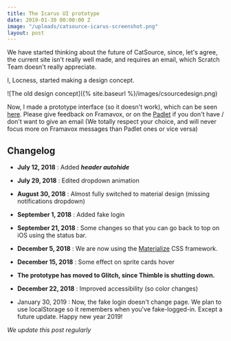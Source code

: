 ```yaml
---
title: The Icarus UI prototype
date: 2019-01-30 00:00:00 Z
image: "/uploads/catsource-icarus-screenshot.png"
layout: post
---
```


We have started thinking about the future of CatSource, since, let's agree, the current site isn't really well made, and requires an email, which Scratch Team doesn't really appreciate.

I, Locness, started making a design concept.

!\[The old design concept\]({% site.baseurl %}/images/csourcedesign.png)

Now, I made a prototype interface (so it doesn't work), which can be seen [here](https://icarus-ui-test.glitch.me). Please give feedback on Framavox, or on the [Padlet](https://padlet.com/csource/main)  if you don't have / don't want to give an email (We totally respect your choice, and will never focus more on Framavox messages than Padlet ones or vice versa)

## Changelog

* **July 12, 2018** : Added ***header autohide***

* **July 29, 2018** : Edited dropdown animation

* **August 30, 2018** : Almost fully switched to material design (missing notifications dropdown)

* **September 1, 2018** : Added fake login

* **September 21, 2018** : Some changes so that you can go back to top on iOS using the status bar.

* **December 5, 2018** : We are now using the [Materialize](https://materializecss.com) CSS framework.

* **December 15, 2018** : Some effect on sprite cards hover

* **The prototype has moved to Glitch, since Thimble is shutting down.**

* **December 22, 2018** : Improved accessibility (so color changes)

* January 30, 2019 : Now, the fake login doesn't change page. We plan to use localStorage so it remembers when you've fake-logged-in. Except a future update. Happy new year 2019!

*We update this post regularly*
